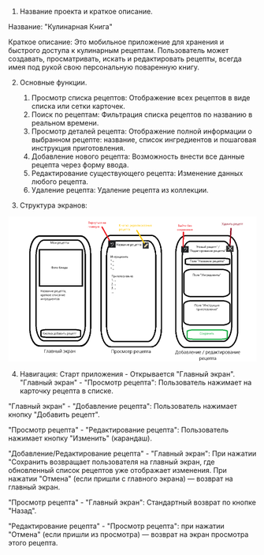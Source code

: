 1. Название проекта и краткое описание.

Название: "Кулинарная Книга"

Краткое описание: Это мобильное приложение для хранения и быстрого доступа к кулинарным рецептам. Пользователь может создавать, просматривать, искать и редактировать рецепты, всегда имея под рукой свою персональную поваренную книгу.

2. Основные функции.

	1) Просмотр списка рецептов: Отображение всех рецептов в виде списка или сетки карточек.
	2) Поиск по рецептам: Фильтрация списка рецептов по названию в реальном времени.
	3) Просмотр деталей рецепта: Отображение полной информации о выбранном рецепте: название, список ингредиентов 	   и пошаговая инструкция приготовления.
	4) Добавление нового рецепта: Возможность внести все данные рецепта через форму ввода.
	5) Редактирование существующего рецепта: Изменение данных любого рецепта.
	6) Удаление рецепта: Удаление рецепта из коллекции.
3. Структура экранов:

![Структура экранов](./приложение.png)

4. Навигация:
Старт приложения - Открывается "Главный экран".
"Главный экран" - "Просмотр рецепта": Пользователь нажимает на карточку рецепта в списке.

"Главный экран" - "Добавление рецепта": Пользователь нажимает кнопку "Добавить рецепт".

"Просмотр рецепта" - "Редактирование рецепта": Пользователь нажимает кнопку "Изменить" (карандаш).

"Добавление/Редактирование рецепта" - "Главный экран":
	При нажатии "Сохранить возвращает пользователя на главный экран, где обновленный список рецептов уже отображает 		изменения.
	При нажатии "Отмена" (если пришли с главного экрана) — возврат на главный экран.
	
"Просмотр рецепта" - "Главный экран": Стандартный возврат по кнопке "Назад".

"Редактирование рецепта" - "Просмотр рецепта": при нажатии "Отмена" (если пришли из просмотра) — возврат на экран просмотра этого рецепта.
